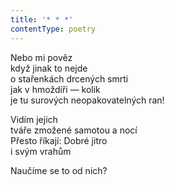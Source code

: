 ```yaml
---
title: '* * *'
contentType: poetry
---
```


<section>

Nebo mi pověz  
když jinak to nejde  
o stařenkách drcených smrti  
jak v hmoždíři — kolik  
je tu surových neopakovatelných ran!

Vidím jejich  
tváře zmožené samotou a nocí  
Přesto říkají: Dobré jitro  
i svým vrahům

Naučíme se to od nich?

</section>
